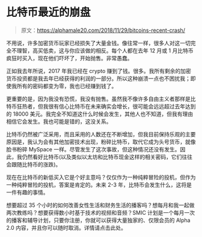 # 比特币最近的崩盘

> 原文：<https://alphamale20.com/2018/11/29/bitcoins-recent-crash/>

不用说，许多加密货币玩家已经损失了大量金钱。像往常一样，很多人对这一切完全不理智，高买低卖，这与你应该做的相反。每个人都在去年 12 月或 1 月比特币疯狂时买入，现在他们吓坏了，开始抛售。非常愚蠢。

正如我去年所说，2017 年我已经在 crypto 赚到了钱。很多。我所有剩余的加密货币投资都是我去年已经获得的利润的一部分。所以这种崩溃一点也不困扰我；即使我所有的密码都变为零，我也已经赚到钱了。

更重要的是，因为我没有恐慌，我没有抛售。虽然我不像许多自由主义者那样是比特币狂热者，但我很有信心比特币在未来确实会增长，很可能会远远超过去年达到的 18000 美元。我完全不知道这什么时候会发生，其他人也不知道，但我有理由相信它会发生。我也可能是错的，这没关系。

比特币仍然被广泛采用，而且采用的人数还在不断增加，但我目前保持乐观的主要原因是，我认为会有其他加密技术出现，粉碎比特币，取代它成为头号货币，就像脸书粉碎 MySpace 一样。尽管发生了这次事故，但这种情况还没有发生。因此，我仍然看好比特币(以及类似以太坊和比特币现金这样的相关密码，它们往往会跟随比特币的涨跌)。

现在在比特币的新低买入它是个好主意吗？仅仅作为一种纯粹冒险的投机，但作为一种纯粹冒险的投机，答案是肯定的。未来 2-3 年，比特币会发生什么，这将是一件有趣的事情。

想要超过 35 个小时的如何改善女性生活和财务生活的播客吗？想每月和我一起做两次教练吗？想要获得数小时基于技术的视频和音频？SMIC 计划是一个每月一次的播客和辅导计划，只要你注册，你就可以获得大量独家的、仅限会员的 Alpha 2.0 内容，并且你可以随时取消。详情请点击此处。